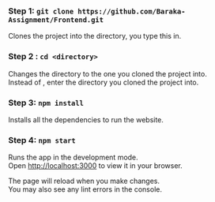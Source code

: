 ### Step 1: `git clone https://github.com/Baraka-Assignment/Frontend.git`

Clones the project into the directory, you type this in.

### Step 2 : `cd <directory>`
Changes the directory to the one you cloned the project into.\
Instead of <directory>, enter the directory you cloned the project into.

### Step 3: `npm install` 

Installs all the dependencies to run the website.

### Step 4: `npm start` 
Runs the app in the development mode.\
Open [http://localhost:3000](http://localhost:3000) to view it in your browser.

The page will reload when you make changes.\
You may also see any lint errors in the console.

